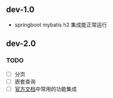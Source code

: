 ## dev-1.0

- springboot mybatis h2 集成能正常运行

## dev-2.0

### TODO

- [ ] 分页
- [ ] 嵌套查询
- [ ] [官方文档](http://www.mybatis.org/mybatis-3/zh/index.html)中常用的功能集成